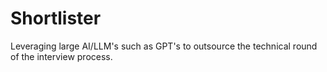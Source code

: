 # Shortlister
Leveraging large AI/LLM's such as GPT's to outsource the technical round of the interview process.
